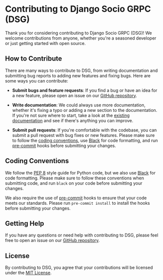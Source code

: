 # Contributing to Django Socio GRPC (DSG)

Thank you for considering contributing to Django Socio GRPC (DSG)! We welcome contributions from anyone, whether you're a seasoned developer or just getting started with open source.

## How to Contribute

There are many ways to contribute to DSG, from writing documentation and submitting bug reports to adding new features and fixing bugs. Here are some ways you can contribute:

- **Submit bugs and feature requests**: If you find a bug or have an idea for a new feature, please open an issue on our [GitHub repository](https://github.com/socotecio/django-socio-grpc/pulls).

- **Write documentation**: We could always use more documentation, whether it's fixing a typo or adding a new section to the documentation. If you're not sure where to start, take a look at the [existing documentation](https://socio-django-grpc.readthedocs.io/en/latest/) and see if there's anything you can improve.

- **Submit pull requests**: If you're comfortable with the codebase, you can submit a pull request with bug fixes or new features. Please make sure to follow the [coding conventions](#coding-conventions), use [Black](https://github.com/psf/black) for code formatting, and run [pre-commit](https://pre-commit.com/) hooks before submitting your changes.

## Coding Conventions

We follow the [PEP 8](https://www.python.org/dev/peps/pep-0008/) style guide for Python code, but we also use [Black](https://github.com/psf/black) for code formatting. Please make sure to follow these conventions when submitting code, and run `black` on your code before submitting your changes.

We also require the use of [pre-commit](https://pre-commit.com/) hooks to ensure that your code meets our standards. Please run `pre-commit install` to install the hooks before submitting your changes.

## Getting Help

If you have any questions or need help with contributing to DSG, please feel free to open an issue on our [GitHub repository](https://github.com/socotecio/django-socio-grpc/issues).

## License

By contributing to DSG, you agree that your contributions will be licensed under the [MIT License](https://github.com/socotecio/django-socio-grpc/blob/master/LICENSE).
